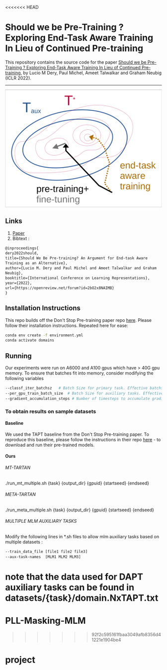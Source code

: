 <<<<<<< HEAD
# Should we be Pre-Training ? Exploring End-Task Aware Training In Lieu of Continued Pre-training

This repository contains the source code for the paper [Should we be Pre-Training ? Exploring End-Task Aware Training In Lieu of Continued Pre-training](https://openreview.net/forum?id=2bO2x8NAIMB), by Lucio M Dery, Paul Michel, Ameet Talwalkar and Graham Neubig (ICLR 2022).

---

<p align="center"> 
    <img src="https://github.com/ldery/TARTAN/blob/main/eatmt.png" width="800">
</p>

## Links

1. [Paper](https://openreview.net/forum?id=2bO2x8NAIMB)
2. Bibtext :
```
@inproceedings{
dery2022should,
title={Should We Be Pre-training? An Argument for End-task Aware Training as an Alternative},
author={Lucio M. Dery and Paul Michel and Ameet Talwalkar and Graham Neubig},
booktitle={International Conference on Learning Representations},
year={2022},
url={https://openreview.net/forum?id=2bO2x8NAIMB}
}
```

## Installation Instructions
This repo builds off the Don't Stop Pre-training paper repo [here](https://github.com/allenai/dont-stop-pretraining). 
Please follow their installation instructions. Repeated here for ease:

```bash
conda env create -f environment.yml
conda activate domains
```

## Running
Our experiments were run on A6000 and A100 gpus which have > 40G gpu memory. To ensure that batches fit into memory, consider modifying the following variables

```bash
--classf_iter_batchsz   # Batch Size for primary task. Effective batchsize is  (classf_iter_batchsz * gradient_accumulation_steps)
--per_gpu_train_batch_size  # Batch Size for auxiliary tasks. Effective batchsize is  (per_gpu_train_batch_size * gradient_accumulation_steps)
--gradient_accumulation_steps # Number of timesteps to accumulate gradient over
```

### To obtain results on sample datasets

#### Baseline 
We used the TAPT baseline from the Don't Stop Pre-training paper. To reproduce this baseline, please follow the instructions in their repo [here](https://github.com/allenai/dont-stop-pretraining) - to download and run their pre-trained models.


#### Ours
###### MT-TARTAN
./run_mt_multiple.sh {task} {output_dir} {gpuid} {startseed} {endseed}

###### META-TARTAN
./run_meta_multiple.sh {task} {output_dir} {gpuid} {startseed} {endseed}

###### MULTIPLE MLM AUXILIARY TASKS
Modify the following lines in \*.sh files to allow mlm auxiliary tasks based on multiple datasets :

```bash
--train_data_file [file1 file2 file3] 
--aux-task-names  [MLM1 MLM2 MLM3]
```
note that the data used for DAPT auxiliary tasks can be found in datasets/{task}/domain.NxTAPT.txt
=======
# PLL-Masking-MLM
>>>>>>> 92f2c595161fbaa3049afb8356d41221e1904be4
# project
